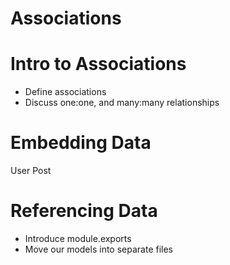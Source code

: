 # Associations

# Intro to Associations
* Define associations
* Discuss one:one, and many:many relationships

# Embedding Data
User
Post

# Referencing Data
* Introduce module.exports
* Move our models into separate files